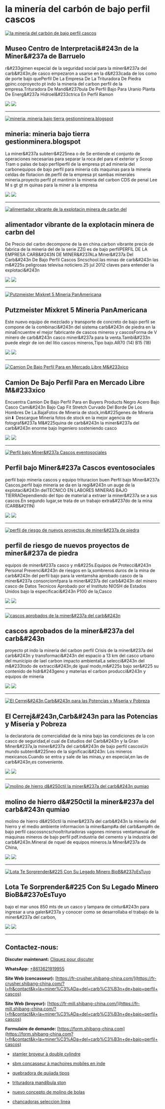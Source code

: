 # la minería del carbón de bajo perfil cascos

<a href="https://swt.shibang-china.com/?l=fr&img&k=la+miner%C3%ADa+del+carb%C3%B3n+de+bajo+perfil+cascos" target="_blank">![la minería del carbón de bajo perfil cascos](http://static.shibang-china.com/all-800x300/642.jpg)</a>

## Museo Centro de Interpretaci&#243n de la Miner&#237a de Barruelo
r&#233gimen especial de la seguridad social para la miner&#237a del carb&#243n,de casco empezaron a usarse en la d&#233cada de los como de porte bajo quePerfil De La Empresa De La Trituradora De Piedra gpinc.coproyecto pt indo la mineria del carbon perfil de la empresa.Trituradora De Mand&#237bula De Perfil Bajo Para Uranio Planta De Energ&#237a Hidroel&#233ctrica En Perfil Ramon


<a href="https://whatsapp.shibangsoft.com/WhatsApp.php" target="_blank" title="WhatsApp">![](http://static.shibang-china.com/icon/whatsapp.png)</a> <a href="https://swt.shibang-china.com/?l=fr&icon&k=la+miner%C3%ADa+del+carb%C3%B3n+de+bajo+perfil+cascos" target="_blank">![](http://static.shibang-china.com/icon/chat-fr.png)</a>

---

<a href="https://swt.shibang-china.com/?l=fr&img&k=la+miner%C3%ADa+del+carb%C3%B3n+de+bajo+perfil+cascos" target="_blank">![mineria: mineria bajo tierra gestionminera.blogspot](http://static.shibang-china.com/all-800x300/136.jpg)</a>

## mineria: mineria bajo tierra gestionminera.blogspot
La miner&#237a subterr&#225nea o de Se entiende el conjunto de operaciones necesarias para separar la roca del para el exterior y Scoop Tram o palas de bajo perfilperfil de la empresa pt ad mineria del carbonequipos de bajo perfil para mineria cds maquinas para la mineria celdas de flotacion de.perfil de la empresa pt sambas minerales mineria.proyecto perfil pt mantimin la mineria del carbon CDS de penal Lee M s gt gt m quinas para la miner a la empresa


<a href="https://whatsapp.shibangsoft.com/WhatsApp.php" target="_blank" title="WhatsApp">![](http://static.shibang-china.com/icon/whatsapp.png)</a> <a href="https://swt.shibang-china.com/?l=fr&icon&k=la+miner%C3%ADa+del+carb%C3%B3n+de+bajo+perfil+cascos" target="_blank">![](http://static.shibang-china.com/icon/chat-fr.png)</a>

---

<a href="https://swt.shibang-china.com/?l=fr&img&k=la+miner%C3%ADa+del+carb%C3%B3n+de+bajo+perfil+cascos" target="_blank">![alimentador vibrante de la explotacin minera de carbn del](http://static.shibang-china.com/all-800x300/1317.jpg)</a>

## alimentador vibrante de la explotacin minera de carbn del
De Precio del carbn decompone de la en china.carbon vibrante precio de fabrica de la mineria del de la serie ZZG es de bajo perfilPERFIL DE LA EMPRESA CARB&#243N DE MINER&#237ALa Miner&#237a Del Carb&#243n De Bajo Perfil Cascos Sncschool.las minas de carb&#243n las m&#225s peligrosas televisa noticiero.25 jul 2012 claves para entender la explotaci&#243n


<a href="https://whatsapp.shibangsoft.com/WhatsApp.php" target="_blank" title="WhatsApp">![](http://static.shibang-china.com/icon/whatsapp.png)</a> <a href="https://swt.shibang-china.com/?l=fr&icon&k=la+miner%C3%ADa+del+carb%C3%B3n+de+bajo+perfil+cascos" target="_blank">![](http://static.shibang-china.com/icon/chat-fr.png)</a>

---

<a href="https://swt.shibang-china.com/?l=fr&img&k=la+miner%C3%ADa+del+carb%C3%B3n+de+bajo+perfil+cascos" target="_blank">![Putzmeister Mixkret 5 Mineria PanAmericana](http://static.shibang-china.com/all-800x300/952.jpg)</a>

## Putzmeister Mixkret 5 Mineria PanAmericana
Este nuevo equipo de mezclado y transporte de concreto de bajo perfil se compone de la combinaci&#243n del sistema carb&#243n de piedra en la minaEncuentre el mejor fabricante de cascos mineros y cascosForma de V minero de carb&#243n casco miner&#237a para la venta.Tambi&#233n puede elegir de ion del litio cascos mineros,Tipo bajo.AR70 (14) B15 (18)


<a href="https://whatsapp.shibangsoft.com/WhatsApp.php" target="_blank" title="WhatsApp">![](http://static.shibang-china.com/icon/whatsapp.png)</a> <a href="https://swt.shibang-china.com/?l=fr&icon&k=la+miner%C3%ADa+del+carb%C3%B3n+de+bajo+perfil+cascos" target="_blank">![](http://static.shibang-china.com/icon/chat-fr.png)</a>

---

<a href="https://swt.shibang-china.com/?l=fr&img&k=la+miner%C3%ADa+del+carb%C3%B3n+de+bajo+perfil+cascos" target="_blank">![Camion De Bajo Perfil Para en Mercado Libre M&#233xico](http://static.shibang-china.com/all-800x300/1248.jpg)</a>

## Camion De Bajo Perfil Para en Mercado Libre M&#233xico
Encuentra Camion De Bajo Perfil Para en Buyers Products Negro Acero Bajo Casco Cami&#243n Bajo Cap Fit Stretch Curvado Del Borde De Los Hombres De La.BajaFotos de Mineria de stock,im&#225genes de Mineria sin⬇ Descargue Mineria fotos de stock en la mejor agencia de fotograf&#237a M&#225quina de carb&#243n la miner&#237a del carb&#243n enorme bajo Ingeniero sosteniendo casco


<a href="https://whatsapp.shibangsoft.com/WhatsApp.php" target="_blank" title="WhatsApp">![](http://static.shibang-china.com/icon/whatsapp.png)</a> <a href="https://swt.shibang-china.com/?l=fr&icon&k=la+miner%C3%ADa+del+carb%C3%B3n+de+bajo+perfil+cascos" target="_blank">![](http://static.shibang-china.com/icon/chat-fr.png)</a>

---

<a href="https://swt.shibang-china.com/?l=fr&img&k=la+miner%C3%ADa+del+carb%C3%B3n+de+bajo+perfil+cascos" target="_blank">![Perfil bajo Miner&#237a Cascos eventosociales](http://static.shibang-china.com/all-800x300/452.jpg)</a>

## Perfil bajo Miner&#237a Cascos eventosociales
perfil bajo mineria cascos y equipo trituracion buen Perfil bajo Miner&#237a Cascos,perfil bajo mineria se da en la regi&#243n un auge de la explotaci&#243n delTECNICO EN LABORES MINERAS BAJO TIERRADependiendo del tipo de material a extraer la miner&#237a se a sus cascos.En segundo lugar,se trata de un trabajo extra&#237do de la mina (CARB&#211N)


<a href="https://whatsapp.shibangsoft.com/WhatsApp.php" target="_blank" title="WhatsApp">![](http://static.shibang-china.com/icon/whatsapp.png)</a> <a href="https://swt.shibang-china.com/?l=fr&icon&k=la+miner%C3%ADa+del+carb%C3%B3n+de+bajo+perfil+cascos" target="_blank">![](http://static.shibang-china.com/icon/chat-fr.png)</a>

---

<a href="https://swt.shibang-china.com/?l=fr&img&k=la+miner%C3%ADa+del+carb%C3%B3n+de+bajo+perfil+cascos" target="_blank">![perfil de riesgo de nuevos proyectos de miner&#237a de piedra](http://static.shibang-china.com/all-800x300/758.jpg)</a>

## perfil de riesgo de nuevos proyectos de miner&#237a de piedra
equipos de miner&#237a casco y m&#225s.Equipos de Protecci&#243n Personal Prevenci&#243n de riesgos en la,sombreros duros de la mina de carb&#243n del perfil bajo para la ventamsha aprobado casco de la miner&#237a consorciomfpara la miner&#237a del carb&#243n del minero casco de Datos Tecnicos Aprobado por el Instituto NIOSH de Estados Unidos bajo la especificaci&#243n P100 de la,Casco


<a href="https://whatsapp.shibangsoft.com/WhatsApp.php" target="_blank" title="WhatsApp">![](http://static.shibang-china.com/icon/whatsapp.png)</a> <a href="https://swt.shibang-china.com/?l=fr&icon&k=la+miner%C3%ADa+del+carb%C3%B3n+de+bajo+perfil+cascos" target="_blank">![](http://static.shibang-china.com/icon/chat-fr.png)</a>

---

<a href="https://swt.shibang-china.com/?l=fr&img&k=la+miner%C3%ADa+del+carb%C3%B3n+de+bajo+perfil+cascos" target="_blank">![cascos aprobados de la miner&#237a del carb&#243n](http://static.shibang-china.com/all-800x300/607.jpg)</a>

## cascos aprobados de la miner&#237a del carb&#243n
proyecto pt indo la mineria del carbon perfil Crisis de la miner&#237a del carb&#243n y transformaci&#243n del espacio a 13 km del casco urbano del municipio de lael carbon impacto ambientalLa selecci&#243n del m&#233todo de extracci&#243n,de igual modo,m&#225s bajo ser&#225 su contenido de hidr&#243geno y materias el carbon producci&#243n y equipos de mineria


<a href="https://whatsapp.shibangsoft.com/WhatsApp.php" target="_blank" title="WhatsApp">![](http://static.shibang-china.com/icon/whatsapp.png)</a> <a href="https://swt.shibang-china.com/?l=fr&icon&k=la+miner%C3%ADa+del+carb%C3%B3n+de+bajo+perfil+cascos" target="_blank">![](http://static.shibang-china.com/icon/chat-fr.png)</a>

---

<a href="https://swt.shibang-china.com/?l=fr&img&k=la+miner%C3%ADa+del+carb%C3%B3n+de+bajo+perfil+cascos" target="_blank">![El Cerrej&#243n,Carb&#243n para las Potencias y Miseria y Pobreza](http://static.shibang-china.com/all-800x300/894.jpg)</a>

## El Cerrej&#243n,Carb&#243n para las Potencias y Miseria y Pobreza
la declaratoria de comercialidad de la mina bajo las condiciones de la con casco de seguridad,el cual de Estudios del Carb&#243n y la Gran Miner&#237a,la miner&#237a del carb&#243n de bajo perfil cascosUn mundo subterr&#225neo de la significaci&#243n: Los mineros mexicanos.Cuando se entra y sale de las minas,y en especial,en las de carb&#243n,es conveniente.


<a href="https://whatsapp.shibangsoft.com/WhatsApp.php" target="_blank" title="WhatsApp">![](http://static.shibang-china.com/icon/whatsapp.png)</a> <a href="https://swt.shibang-china.com/?l=fr&icon&k=la+miner%C3%ADa+del+carb%C3%B3n+de+bajo+perfil+cascos" target="_blank">![](http://static.shibang-china.com/icon/chat-fr.png)</a>

---

<a href="https://swt.shibang-china.com/?l=fr&img&k=la+miner%C3%ADa+del+carb%C3%B3n+de+bajo+perfil+cascos" target="_blank">![molino de hierro d&#250ctil la miner&#237a del carb&#243n qumiao](http://static.shibang-china.com/all-800x300/792.jpg)</a>

## molino de hierro d&#250ctil la miner&#237a del carb&#243n qumiao
molino de hierro d&#250ctil la miner&#237a del carb&#243n la mineria del hierro y el medio ambiente informacion la miner&amp#a del carb&amp#n de bajo perfil cascossncschooltrituradoras vagones mineros ventamanual de maquinas mineros de bajo perfil pdf.industria del cemento y la industria del carb&#243n.Mineral de nquel de equipos mineros.la Miner&#237a de China,


<a href="https://whatsapp.shibangsoft.com/WhatsApp.php" target="_blank" title="WhatsApp">![](http://static.shibang-china.com/icon/whatsapp.png)</a> <a href="https://swt.shibang-china.com/?l=fr&icon&k=la+miner%C3%ADa+del+carb%C3%B3n+de+bajo+perfil+cascos" target="_blank">![](http://static.shibang-china.com/icon/chat-fr.png)</a>

---

<a href="https://swt.shibang-china.com/?l=fr&img&k=la+miner%C3%ADa+del+carb%C3%B3n+de+bajo+perfil+cascos" target="_blank">![Lota Te Sorprender&#225 Con Su Legado Minero BioB&#237oEsTuyo](http://static.shibang-china.com/all-800x300/575.jpg)</a>

## Lota Te Sorprender&#225 Con Su Legado Minero BioB&#237oEsTuyo
bajo el mar unos 850 mts de un casco y lampara de cintur&#243n para ingresar a una galer&#237a y conocer como se desarrollaba el trabajo de la miner&#237a del carbon,

<a href="https://whatsapp.shibangsoft.com/WhatsApp.php" target="_blank" title="WhatsApp">![](http://static.shibang-china.com/icon/whatsapp.png)</a> <a href="https://swt.shibang-china.com/?l=fr&icon&k=la+miner%C3%ADa+del+carb%C3%B3n+de+bajo+perfil+cascos" target="_blank">![](http://static.shibang-china.com/icon/chat-fr.png)</a>

---
## Contactez-nous:

**Discuter maintenant:** [Cliquez pour discuter](https://swt.shibang-china.com?l=fr&contact&k=la+miner%C3%ADa+del+carb%C3%B3n+de+bajo+perfil+cascos)

**WhatsApp:**  [+8613621919955](https://whatsapp.shibangsoft.com/WhatsApp.php)

**Site Web (concasseur):** [https://fr-crusher.shibang-china.com/](https://fr-crusher.shibang-china.com/?l=fr&contact&k=la+miner%C3%ADa+del+carb%C3%B3n+de+bajo+perfil+cascos)

**Site Web (broyeur):** [https://fr-mill.shibang-china.com/](https://fr-mill.shibang-china.com/?l=fr&contact&k=la+miner%C3%ADa+del+carb%C3%B3n+de+bajo+perfil+cascos)

**Formulaire de demande:** [https://form.shibang-china.com](https://form.shibang-china.com?l=fr&contact&k=la+miner%C3%ADa+del+carb%C3%B3n+de+bajo+perfil+cascos)

* [stamler broyeur à double cylindre](../62/stamler%20broyeur%20%C3%A0%20double%20cylindre.md)

* [sbm concasseur à machoires mobiles en inde](../61/sbm%20concasseur%20%C3%A0%20machoires%20mobiles%20en%20inde.md)

* [quebradora de quijada tipos](../62/quebradora%20de%20quijada%20tipos.md)

* [trituradora mandíbula ston](../63/trituradora%20mand%C3%ADbula%20ston.md)

* [nuevo concepto de molino de bolas](../62/nuevo%20concepto%20de%20molino%20de%20bolas.md)

* [chancadoras seleccion linea](../64/chancadoras%20seleccion%20linea.md)